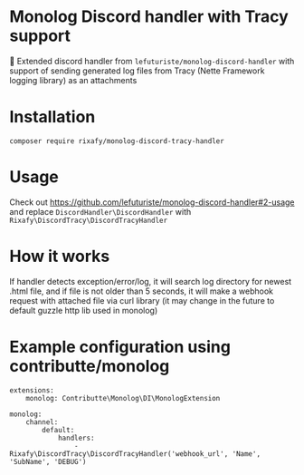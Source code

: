 # Monolog Discord handler with Tracy support
📝 Extended discord handler from `lefuturiste/monolog-discord-handler` with support of sending generated log files from Tracy (Nette Framework logging library) as an attachments

# Installation
```
composer require rixafy/monolog-discord-tracy-handler
```

# Usage

Check out https://github.com/lefuturiste/monolog-discord-handler#2-usage and replace `DiscordHandler\DiscordHandler` with `Rixafy\DiscordTracy\DiscordTracyHandler`

# How it works
If handler detects exception/error/log, it will search log directory for newest .html file, and if file is not older than 5 seconds, it will make a webhook request with attached file via curl library (it may change in the future to default guzzle http lib used in monolog)

# Example configuration using contributte/monolog

```neon
extensions:
    monolog: Contributte\Monolog\DI\MonologExtension

monolog:
    channel:
        default:
            handlers:
                - Rixafy\DiscordTracy\DiscordTracyHandler('webhook_url', 'Name', 'SubName', 'DEBUG')
```
